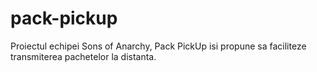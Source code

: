 # pack-pickup
Proiectul echipei Sons of Anarchy, Pack PickUp isi propune sa faciliteze transmiterea pachetelor la distanta.
